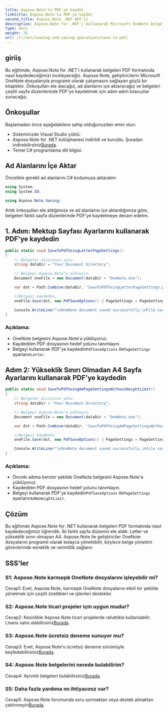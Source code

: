 ```yaml
---
title: Aspose.Note'ta PDF'ye kaydet
linktitle: Aspose.Note'ta PDF'ye kaydet
second_title: Aspose.Note .NET API'si
description: Aspose.Note for .NET'i kullanarak Microsoft OneNote belgelerini PDF formatında nasıl kaydedeceğinizi öğrenin. Letter ve A4 sayfa düzenleri için kod örnekleri içeren adım adım eğitim.
type: docs
weight: 26
url: /tr/net/loading-and-saving-operations/save-to-pdf/
---
```

## giriiş

Bu eğitimde, Aspose.Note for .NET'i kullanarak belgeleri PDF formatında nasıl kaydedeceğimizi inceleyeceğiz. Aspose.Note, geliştiricilerin Microsoft OneNote dosyalarıyla programlı olarak çalışmasını sağlayan güçlü bir kitaplıktır. Önkoşulları ele alacağız, ad alanlarını içe aktaracağız ve belgeleri çeşitli sayfa düzenlerinde PDF'ye kaydetmek için adım adım kılavuzlar sunacağız.

## Önkoşullar

Başlamadan önce aşağıdakilere sahip olduğunuzdan emin olun:

- Sisteminizde Visual Studio yüklü.
-  Aspose.Note for .NET kütüphanesi indirildi ve kuruldu. Şuradan indirebilirsiniz[Burada](https://releases.aspose.com/note/net/).
- Temel C# programlama dili bilgisi.

## Ad Alanlarını İçe Aktar

Öncelikle gerekli ad alanlarını C# kodumuza aktaralım:

```csharp
using System;
using System.IO;

using Aspose.Note.Saving;
```

Artık önkoşulları ele aldığımıza ve ad alanlarını içe aktardığımıza göre, belgeleri farklı sayfa düzenlerinde PDF'ye kaydetmeye devam edelim.

## 1. Adım: Mektup Sayfası Ayarlarını kullanarak PDF'ye kaydedin


```csharp
public static void SaveToPdfUsingLetterPageSettings()
{
    // Belgeler dizininin yolu.
    string dataDir = "Your Document Directory";

    // Belgeyi Aspose.Note'a yükleyin.
    Document oneFile = new Document(dataDir + "OneNote.one");

    var dst = Path.Combine(dataDir, "SaveToPdfUsingLetterPageSettings.pdf");

    //Belgeyi kaydedin.
    oneFile.Save(dst, new PdfSaveOptions() { PageSettings = PageSettings.Letter });

    Console.WriteLine("\nOneNote document saved successfully.\nFile saved at " + dst);
}
```

### Açıklama:

- OneNote belgesini Aspose.Note'a yüklüyoruz.
- Kaydedilen PDF dosyasının hedef yolunu tanımlayın.
-  Belgeyi kullanarak PDF'ye kaydedin`PdfSaveOptions` ile`PageSettings` ayarlanır`Letter`.

## Adım 2: Yükseklik Sınırı Olmadan A4 Sayfa Ayarlarını kullanarak PDF'ye kaydedin

```csharp
public static void SaveToPdfUsingA4PageSettingsWithoutHeightLimit()
{
    // Belgeler dizininin yolu.
    string dataDir = "Your Document Directory";

    // Belgeyi Aspose.Note'a yükleyin.
    Document oneFile = new Document(dataDir + "OneNote.one");

    var dst = Path.Combine(dataDir, "SaveToPdfUsingA4PageSettingsWithoutHeightLimit.pdf");

    //Belgeyi kaydedin.
    oneFile.Save(dst, new PdfSaveOptions() { PageSettings = PageSettings.A4NoHeightLimit });

    Console.WriteLine("\nOneNote document saved successfully.\nFile saved at " + dst);
}
```

### Açıklama:

- Önceki adıma benzer şekilde OneNote belgesini Aspose.Note'a yüklüyoruz.
- Kaydedilen PDF dosyasının hedef yolunu tanımlayın.
-  Belgeyi kullanarak PDF'ye kaydedin`PdfSaveOptions` ile`PageSettings` ayarlanır`A4NoHeightLimit`.

## Çözüm

Bu eğitimde Aspose.Note for .NET kullanarak belgeleri PDF formatında nasıl kaydedeceğimizi öğrendik. İki farklı sayfa düzenini ele aldık: Letter ve yükseklik sınırı olmayan A4. Aspose.Note ile geliştiriciler OneNote dosyalarını programlı olarak kolayca yönetebilir, böylece belge yönetimi görevlerinde esneklik ve verimlilik sağlanır.

## SSS'ler

### S1: Aspose.Note karmaşık OneNote dosyalarını işleyebilir mi?

Cevap1: Evet, Aspose.Note, karmaşık OneNote dosyalarını etkili bir şekilde yönetmek için çeşitli özellikleri ve işlevleri destekler.

### S2: Aspose.Note ticari projeler için uygun mudur?

 Cevap2: Kesinlikle Aspose.Note ticari projelerde rahatlıkla kullanılabilir. Lisans satın alabilirsiniz[Burada](https://purchase.aspose.com/buy).

### S3: Aspose.Note ücretsiz deneme sunuyor mu?

 Cevap3: Evet, Aspose.Note'u ücretsiz deneme sürümüyle keşfedebilirsiniz[Burada](https://releases.aspose.com/).

### S4: Aspose.Note belgelerini nerede bulabilirim?

 Cevap4: Ayrıntılı belgeleri bulabilirsiniz[Burada](https://reference.aspose.com/note/net/).

### S5: Daha fazla yardıma mı ihtiyacınız var?

 Cevap5: Aspose.Note forumunda soru sormaktan veya destek almaktan çekinmeyin[Burada](https://forum.aspose.com/c/note/28).